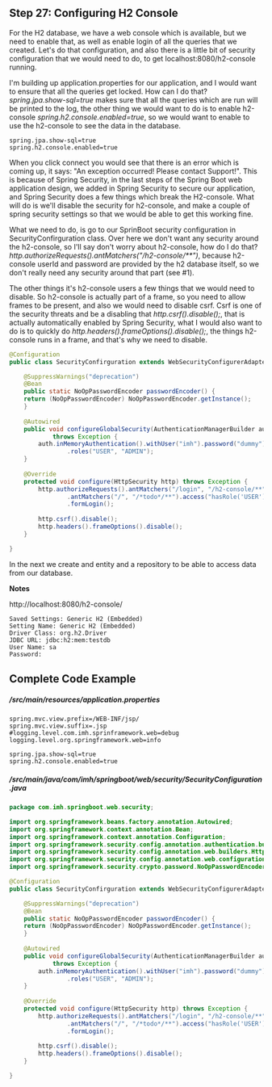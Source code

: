 ## Step 27: Configuring H2 Console

For the H2 database, we have a web console which is available, but we need to enable that, as well as enable login of all the queries that we created. Let's do that configuration, and also there is a little bit of security configuration that we would need to do, to get localhost:8080/h2-console running.

I'm building up application.properties for our application, and I would want to ensure that all the queries get locked. How can I do that? *spring.jpa.show-sql=true* makes sure that all the queries which are run will be printed to the log, the other thing we would want to do is to enable h2-console *spring.h2.console.enabled=true*, so we would want to enable to use the h2-console to see the data in the database.

```
spring.jpa.show-sql=true
spring.h2.console.enabled=true
```

When you click connect you would see that there is an error which is coming up, it says: "An exception occurred! Please contact Support!". This is because of Spring Security, in the last steps of the Spring Boot web application design, we added in Spring Security to secure our application, and Spring Security does a few things which break the H2-console. What will do is we'll disable the security for h2-console, and make a couple of spring security settings so that we would be able to get this working fine.

What we need to do, is go to our SprinBoot security configuration in SecurityConfirguration class. Over here we don't want any security around the h2-console, so I'll say don't worry about h2-console, how do I do that? *http.authorizeRequests().antMatchers("/h2-console/**")*, because h2-console userId and password are provided by the h2 database itself, so we don't really need any security around that part (see #1).

The other things it's h2-console users a few things that we would need to disable. So h2-console is actually part of a frame, so you need to allow frames to be present, and also we would need to disable csrf. Csrf is one of the security threats and be a disabling that *http.csrf().disable();*, that is actually automatically enabled by Spring Security, what I would also want to do is to quickly do *http.headers().frameOptions().disable();*, the things h2-console runs in a frame, and that's why we need to disable. 

```java
@Configuration
public class SecurityConfirguration extends WebSecurityConfigurerAdapter {

	@SuppressWarnings("deprecation")
	@Bean
	public static NoOpPasswordEncoder passwordEncoder() {
	return (NoOpPasswordEncoder) NoOpPasswordEncoder.getInstance();
	}
		
	@Autowired
	public void configureGlobalSecurity(AuthenticationManagerBuilder auth) 
			throws Exception {
		auth.inMemoryAuthentication().withUser("imh").password("dummy")
				.roles("USER", "ADMIN");
	}
	
	@Override
	protected void configure(HttpSecurity http) throws Exception {
		http.authorizeRequests().antMatchers("/login", "/h2-console/**").permitAll()	//Added #1: "/h2-console/**"
				.antMatchers("/", "/*todo*/**").access("hasRole('USER')").and()
				.formLogin();
		
		http.csrf().disable();													//Added
		http.headers().frameOptions().disable();								//Added
	} 

}
```

In the next we create and entity and a repository to be able to access data from our database.

**Notes**

http://localhost:8080/h2-console/

```
Saved Settings: Generic H2 (Embedded)
Setting Name: Generic H2 (Embedded)
Driver Class: org.h2.Driver
JDBC URL: jdbc:h2:mem:testdb
User Name: sa
Password:
```

## Complete Code Example

##### /src/main/resources/application.properties

```
spring.mvc.view.prefix=/WEB-INF/jsp/
spring.mvc.view.suffix=.jsp
#logging.level.com.imh.sprinframework.web=debug
logging.level.org.springframework.web=info

spring.jpa.show-sql=true
spring.h2.console.enabled=true
```

##### /src/main/java/com/imh/springboot/web/security/SecurityConfiguration.java

``` java
package com.imh.springboot.web.security;

import org.springframework.beans.factory.annotation.Autowired;
import org.springframework.context.annotation.Bean;
import org.springframework.context.annotation.Configuration;
import org.springframework.security.config.annotation.authentication.builders.AuthenticationManagerBuilder;
import org.springframework.security.config.annotation.web.builders.HttpSecurity;
import org.springframework.security.config.annotation.web.configuration.WebSecurityConfigurerAdapter;
import org.springframework.security.crypto.password.NoOpPasswordEncoder;

@Configuration
public class SecurityConfirguration extends WebSecurityConfigurerAdapter {

	@SuppressWarnings("deprecation")
	@Bean
	public static NoOpPasswordEncoder passwordEncoder() {
	return (NoOpPasswordEncoder) NoOpPasswordEncoder.getInstance();
	}
		
	@Autowired
	public void configureGlobalSecurity(AuthenticationManagerBuilder auth) 
			throws Exception {
		auth.inMemoryAuthentication().withUser("imh").password("dummy")
				.roles("USER", "ADMIN");
	}
	
	@Override
	protected void configure(HttpSecurity http) throws Exception {
		http.authorizeRequests().antMatchers("/login", "/h2-console/**").permitAll()
				.antMatchers("/", "/*todo*/**").access("hasRole('USER')").and()
				.formLogin();
		
		http.csrf().disable();
		http.headers().frameOptions().disable();
	} 

}
```
